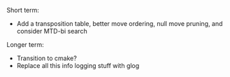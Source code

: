 
Short term:
- Add a transposition table, better move ordering, null move pruning, and consider MTD-bi search


Longer term:
- Transition to cmake?
- Replace all this info logging stuff with glog
